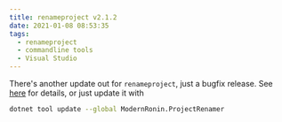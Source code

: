 ```yaml
---
title: renameproject v2.1.2
date: 2021-01-08 08:53:35
tags:
  - renameproject
  - commandline tools
  - Visual Studio
---
```


There's another update out for `renameproject`, just a bugfix release. See [here](https://github.com/ModernRonin/ProjectRenamer#release-history) for details, or just update it with

```sh
dotnet tool update --global ModernRonin.ProjectRenamer
```
